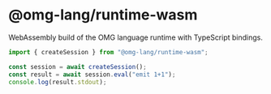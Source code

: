 # @omg-lang/runtime-wasm

WebAssembly build of the OMG language runtime with TypeScript bindings.

```ts
import { createSession } from "@omg-lang/runtime-wasm";

const session = await createSession();
const result = await session.eval("emit 1+1");
console.log(result.stdout);
```

